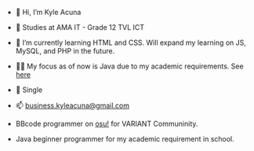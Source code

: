 - 👋 Hi, I’m Kyle Acuna
- 🏫 Studies at AMA IT - Grade 12 TVL ICT
- 🌱 I’m currently learning HTML and CSS. Will expand my learning on JS, MySQL, and PHP in the future.
- 🧑‍💻 My focus as of now is Java due to my academic requirements. See [here](https://github.com/kyleacuna/kyle_javapractice)
- 💞️ Single
- 📫 business.kyleacuna@gmail.com

- BBcode programmer on [osu!](https://osu.ppy.sh/home) for VARIANT Communinity.
- Java beginner programmer for my academic requirement in school.

<!---
kyleacuna/kyleacuna is a ✨ special ✨ repository because its `README.md` (this file) appears on your GitHub profile.
You can click the Preview link to take a look at your changes.
--->
